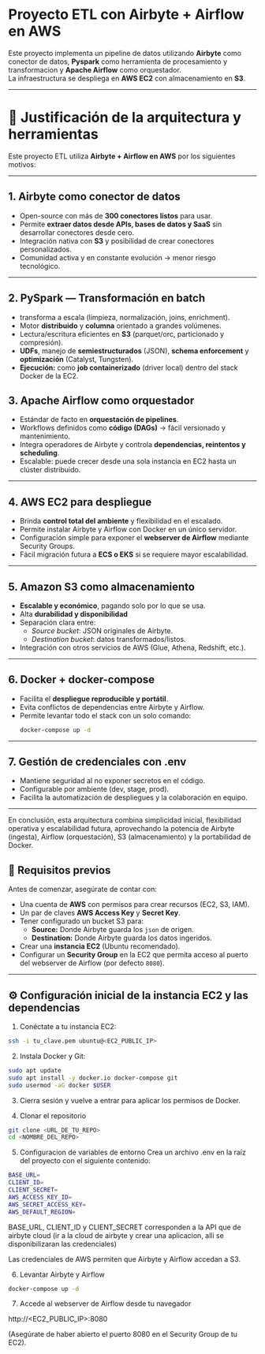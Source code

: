 # Proyecto ETL con Airbyte + Airflow en AWS

Este proyecto implementa un pipeline de datos utilizando **Airbyte** como conector de datos, **Pyspark** como herramienta de procesamiento y transformacion y **Apache Airflow** como orquestador.  
La infraestructura se despliega en **AWS EC2** con almacenamiento en **S3**.

---

# 📌 Justificación de la arquitectura y herramientas

Este proyecto ETL utiliza **Airbyte + Airflow en AWS** por los siguientes motivos:

---

## 1. Airbyte como conector de datos
- Open-source con más de **300 conectores listos** para usar.  
- Permite **extraer datos desde APIs, bases de datos y SaaS** sin desarrollar conectores desde cero.  
- Integración nativa con **S3** y posibilidad de crear conectores personalizados.  
- Comunidad activa y en constante evolución → menor riesgo tecnológico.  

---

## 2. PySpark — Transformación en batch
- transforma a escala (limpieza, normalización, joins, enrichment).
- Motor **distribuido** y **columna** orientado a grandes volúmenes.
- Lectura/escritura eficientes en **S3** (parquet/orc, particionado y compresión).
- **UDFs**, manejo de **semiestructurados** (JSON), **schema enforcement** y **optimización** (Catalyst, Tungsten).
- **Ejecución:** como **job containerizado** (driver local) dentro del stack Docker de la EC2.

## 3. Apache Airflow como orquestador
- Estándar de facto en **orquestación de pipelines**.  
- Workflows definidos como **código (DAGs)** → fácil versionado y mantenimiento.  
- Integra operadores de Airbyte y controla **dependencias, reintentos y scheduling**.  
- Escalable: puede crecer desde una sola instancia en EC2 hasta un clúster distribuido.  

---

## 4. AWS EC2 para despliegue
- Brinda **control total del ambiente** y flexibilidad en el escalado.  
- Permite instalar Airbyte y Airflow con Docker en un único servidor.  
- Configuración simple para exponer el **webserver de Airflow** mediante Security Groups.  
- Fácil migración futura a **ECS o EKS** si se requiere mayor escalabilidad.  

---

## 5. Amazon S3 como almacenamiento
- **Escalable y económico**, pagando solo por lo que se usa.  
- Alta **durabilidad y disponibilidad** 
- Separación clara entre:  
  - *Source bucket*: JSON originales de Airbyte.  
  - *Destination bucket*: datos transformados/listos.  
- Integración con otros servicios de AWS (Glue, Athena, Redshift, etc.).  

---

## 6. Docker + docker-compose
- Facilita el **despliegue reproducible y portátil**.  
- Evita conflictos de dependencias entre Airbyte y Airflow.  
- Permite levantar todo el stack con un solo comando:  
  ```bash
  docker-compose up -d

---

## 7. Gestión de credenciales con .env
- Mantiene seguridad al no exponer secretos en el código.
- Configurable por ambiente (dev, stage, prod).
- Facilita la automatización de despliegues y la colaboración en equipo.

---

En conclusión, esta arquitectura combina simplicidad inicial, flexibilidad operativa y escalabilidad futura, aprovechando la potencia de Airbyte (ingesta), Airflow (orquestación), S3 (almacenamiento) y la portabilidad de Docker.

## 🚀 Requisitos previos

Antes de comenzar, asegúrate de contar con:

- Una cuenta de **AWS** con permisos para crear recursos (EC2, S3, IAM).
- Un par de claves **AWS Access Key** y **Secret Key**.
- Tener configurado un bucket S3 para:
  - **Source:** Donde Airbyte guarda los `json` de origen.
  - **Destination:** Donde Airbyte guarda los datos ingeridos.
- Crear una **instancia EC2** (Ubuntu recomendado).
- Configurar un **Security Group** en la EC2 que permita acceso al puerto del webserver de Airflow (por defecto `8080`).

---

## ⚙️ Configuración inicial de la instancia EC2 y las dependencias

1. Conéctate a tu instancia EC2:
  ```bash
  ssh -i tu_clave.pem ubuntu@<EC2_PUBLIC_IP>
  ```
2. Instala Docker y Git:
  ```bash
  sudo apt update
  sudo apt install -y docker.io docker-compose git
  sudo usermod -aG docker $USER
  ```
3. Cierra sesión y vuelve a entrar para aplicar los permisos de Docker.

4. Clonar el repositorio
  ```bash
  git clone <URL_DE_TU_REPO>
  cd <NOMBRE_DEL_REPO>
  ```
5. Configuracion de variables de entorno
  Crea un archivo .env en la raíz del proyecto con el siguiente contenido:
  ```bash
  BASE_URL=
  CLIENT_ID=
  CLIENT_SECRET=
  AWS_ACCESS_KEY_ID=
  AWS_SECRET_ACCESS_KEY=
  AWS_DEFAULT_REGION=
  ```
  BASE_URL, CLIENT_ID y CLIENT_SECRET corresponden a la API que de airbyte cloud (ir a la cloud de airbyte y crear una aplicacion, alli se disponibilizaran las credenciales)

  Las credenciales de AWS permiten que Airbyte y Airflow accedan a S3.

6. Levantar Airbyte y Airflow
  ```bash
  docker-compose up -d
  ```
7. Accede al webserver de Airflow desde tu navegador

  http://<EC2_PUBLIC_IP>:8080

  (Asegúrate de haber abierto el puerto 8080 en el Security Group de tu EC2).


